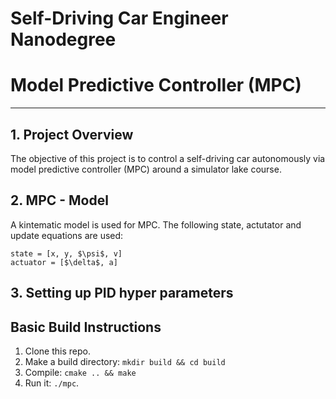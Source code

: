 # Self-Driving Car Engineer Nanodegree 
# Model Predictive Controller (MPC)
- - - 

## 1. Project Overview   
The objective of this project is to control a self-driving car autonomously via model predictive controller (MPC) around a simulator lake course. 

## 2. MPC  - Model   
A kintematic model is used for MPC. The following state, actutator and update equations are used:  

```
state = [x, y, $\psi$, v]
actuator = [$\delta$, a]
```


## 3. Setting up PID hyper parameters   



## Basic Build Instructions 
1. Clone this repo. 
2. Make a build directory:  `mkdir build && cd build` 
3. Compile:  `cmake .. && make` 
4. Run it:  `./mpc`. 
